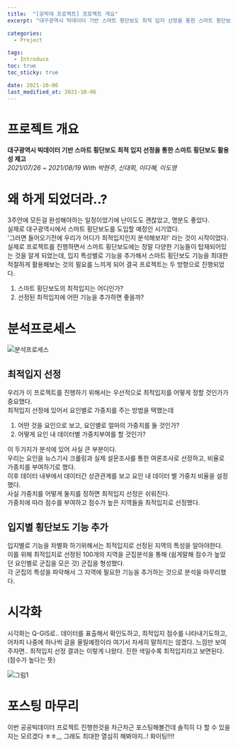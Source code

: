 ```yaml
---
title:  "[공빅데 프로젝트] 프로젝트 개요"
excerpt: "대구광역시 빅데이터 기반 스마트 횡단보도 최적 입지 선정을 통한 스마트 횡단보도 활용성 제고"

categories:
  - Project

tags:
  - Introduce
toc: true
toc_sticky: true

date: 2021-10-06
last_modified_at: 2021-10-06
---
```

# 프로젝트 개요
**대구광역시 빅데이터 기반 스마트 횡단보도 최적 입지 선정을 통한 스마트 횡단보도 활용성 제고**  
*2021/07/26 ~ 2021/08/19 With 박현주, 신대희, 이다혜, 이도영*  



# 왜 하게 되었더라..?
3주안에 모든걸 완성해야하는 일정이었기에 난이도도 괜찮았고, 명분도 좋았다.  
실제로 대구광역시에서 스마트 횡단보도를 도입할 예정인 시기였다.  
'그러면 들어오기전에 우리가 어디가 최적입지인지 분석해보자!' 라는 것이 시작이었다.  
실제로 프로젝트를 진행하면서 스마트 횡단보도에는 정말 다양한 기능들이 탑재되어있는 것을 알게 되었는데, 입지 특성별로 기능을 추가해서 스마트 횡단보도 기능을 최대한 적절하게 활용해보는 것의 필요를 느끼게 되어 결국 프로젝트는 두 방향으로 진행되었다.  
1. 스마트 횡단보도의 최적입지는 어디인가?
1. 선정된 최적입지에 어떤 기능을 추가하면 좋을까?

# 분석프로세스
![분석프로세스](https://user-images.githubusercontent.com/91586956/136130440-53277e5b-067c-41ab-ab91-a2b55d5ed9ca.png)  
## 최적입지 선정
우리가 이 프로젝트를 진행하기 위해서는 우선적으로 최적입지를 어떻게 정할 것인가가 중요했다.  
최적입지 선정에 있어서 요인별로 가중치를 주는 방법을 택했는데
1. 어떤 것을 요인으로 보고, 요인별로 얼마의 가중치를 둘 것인가?
1. 어떻게 요인 내 데이터별 가중치부여를 할 것인가?  

이 두가지가 분석에 있어 사실 큰 부분이다.  
우리는 요인을 뉴스기사 크롤링과 실제 설문조사를 통한 여론조사로 선정하고, 비율로 가중치를 부여하기로 했다.  
이후 데이터 내부에서 데이터간 상관관계를 보고 요인 내 데이터 별 가중치 비율을 설정했다.  
사실 가중치를 어떻게 둘지를 정하면 최적입지 선정은 쉬워진다.  
가중치에 따라 점수를 부여하고 점수가 높은 지역들을 최적입지로 선정했다.

## 입지별 횡단보도 기능 추가
입지별로 기능을 차별화 하기위해서는 최적입지로 선정된 지역의 특성을 알아야한다.  
이를 위해 최적입지로 선정된 100개의 지역을 군집분석을 통해 (쉽게말해 점수가 높았던 요인별로 군집을 모은 것) 군집을 형성했다.  
각 군집의 특성을 파악해서 그 지역에 필요한 기능을 추가하는 것으로 분석을 마무리했다.  

# 시각화
시각화는 Q-GIS로.. 데이터를 표출해서 확인도하고, 최적입지 점수를 나타내기도하고, 어차피 나중에 하나씩 글을 올릴예정이라 여기서 자세히 말하지는 않겠다. 느낌만 보여주자면.. 최적입지 선정 결과는 이렇게 나왔다. 진한 색일수록 최적입지라고 보면된다. (점수가 높다는 뜻)   

![그림1](https://user-images.githubusercontent.com/91586956/136139470-c5248bee-d837-4785-bd9c-c69c5999b8ac.png)  

# 포스팅 마무리
이번 공공빅데이터 프로젝트 진행한것을 차근차근 포스팅해볼건데 솔직히 다 할 수 있을지는 모르겠다 ㅎㅎ,,, 그래도 최대한 열심히 해봐야지..! 화이팅!!!!



